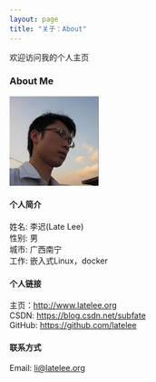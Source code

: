 ```yaml
---
layout: page
title: "关于：About"
---
```

欢迎访问我的个人主页

### About Me
![alt text](mypicture.jpg ) 

#### 个人简介
姓名: 李迟(Late Lee)  
性别: 男  
城市: 广西南宁  
工作: 嵌入式Linux，docker

#### 个人链接
主页：<http://www.latelee.org>  
CSDN: <https://blog.csdn.net/subfate>  
GitHub: <https://github.com/latelee>  

#### 联系方式
Email: li@latelee.org
